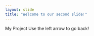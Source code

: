 ```yaml
---
layout: slide
title: "Welcome to our second slide!"
---
```

My Project
Use the left arrow to go back!
